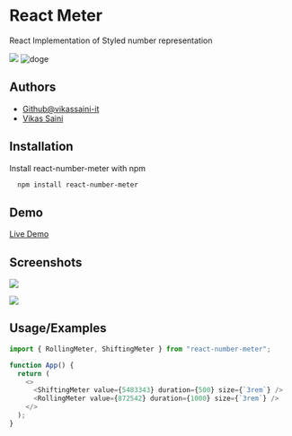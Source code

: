 # React Meter

React Implementation of Styled number representation

![](https://komarev.com/ghpvc/?username=vikassaini-it-react-number-meter)
![doge](https://i.imgflip.com/7wmyjy.jpg)

## Authors

- [Github@vikassaini-it](https://github.com/vikassaini-it)
- [Vikas Saini](https://vikassaini.info)

## Installation

Install react-number-meter with npm

```bash
  npm install react-number-meter
```

## Demo

[Live Demo](https://reactmeter.vikassaini.info)

## Screenshots

![](https://media.giphy.com/media/v1.Y2lkPTc5MGI3NjExZ2prc3FvZHB3ZGJieDJuc2dzY211dTczaWI4bTZueHRzZGNncXdlOSZlcD12MV9pbnRlcm5hbF9naWZfYnlfaWQmY3Q9Zw/dQbyic9cGMSMudv0mr/giphy.gif)

![](https://media.giphy.com/media/v1.Y2lkPTc5MGI3NjExNTY0aDZoYTUxMWRkbHJxMjNuMnlheG5weXgyZ2l6cHhmemJyN2E0MyZlcD12MV9pbnRlcm5hbF9naWZfYnlfaWQmY3Q9Zw/RZZOIXUgzGMxXEtdjh/giphy.gif)

## Usage/Examples

```javascript
import { RollingMeter, ShiftingMeter } from "react-number-meter";

function App() {
  return (
    <>
      <ShiftingMeter value={5483343} duration={500} size={`3rem`} />
      <RollingMeter value={872542} duration={1000} size={`3rem`} />
    </>
  );
}
```
